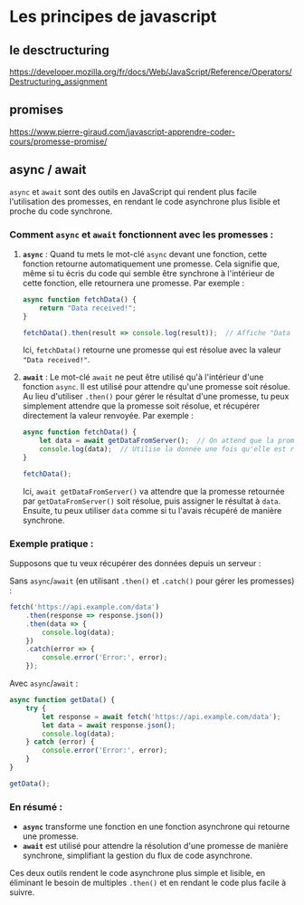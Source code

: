 # Les principes de javascript

## le desctructuring

https://developer.mozilla.org/fr/docs/Web/JavaScript/Reference/Operators/Destructuring_assignment

## promises

https://www.pierre-giraud.com/javascript-apprendre-coder-cours/promesse-promise/

## async / await

`async` et `await` sont des outils en JavaScript qui rendent plus facile l'utilisation des promesses, en rendant le code asynchrone plus lisible et proche du code synchrone.

### Comment `async` et `await` fonctionnent avec les promesses :

1. **`async`** : Quand tu mets le mot-clé `async` devant une fonction, cette fonction retourne automatiquement une promesse. Cela signifie que, même si tu écris du code qui semble être synchrone à l'intérieur de cette fonction, elle retournera une promesse. Par exemple :

   ```javascript
   async function fetchData() {
       return "Data received!";
   }

   fetchData().then(result => console.log(result));  // Affiche "Data received!"
   ```

   Ici, `fetchData()` retourne une promesse qui est résolue avec la valeur `"Data received!"`.

2. **`await`** : Le mot-clé `await` ne peut être utilisé qu'à l'intérieur d'une fonction `async`. Il est utilisé pour attendre qu'une promesse soit résolue. Au lieu d'utiliser `.then()` pour gérer le résultat d'une promesse, tu peux simplement attendre que la promesse soit résolue, et récupérer directement la valeur renvoyée. Par exemple :

   ```javascript
   async function fetchData() {
       let data = await getDataFromServer();  // On attend que la promesse soit résolue
       console.log(data);  // Utilise la donnée une fois qu'elle est reçue
   }

   fetchData();
   ```

   Ici, `await getDataFromServer()` va attendre que la promesse retournée par `getDataFromServer()` soit résolue, puis assigner le résultat à `data`. Ensuite, tu peux utiliser `data` comme si tu l'avais récupéré de manière synchrone.

### Exemple pratique :

Supposons que tu veux récupérer des données depuis un serveur :

Sans `async`/`await` (en utilisant `.then()` et `.catch()` pour gérer les promesses) :

```javascript
fetch('https://api.example.com/data')
    .then(response => response.json())
    .then(data => {
        console.log(data);
    })
    .catch(error => {
        console.error('Error:', error);
    });
```

Avec `async`/`await` :

```javascript
async function getData() {
    try {
        let response = await fetch('https://api.example.com/data');
        let data = await response.json();
        console.log(data);
    } catch (error) {
        console.error('Error:', error);
    }
}

getData();
```

### En résumé :
- **`async`** transforme une fonction en une fonction asynchrone qui retourne une promesse.
- **`await`** est utilisé pour attendre la résolution d'une promesse de manière synchrone, simplifiant la gestion du flux de code asynchrone.

Ces deux outils rendent le code asynchrone plus simple et lisible, en éliminant le besoin de multiples `.then()` et en rendant le code plus facile à suivre.